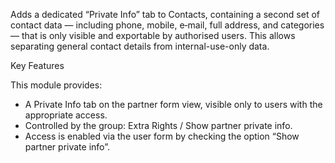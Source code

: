 Adds a dedicated “Private Info” tab to Contacts, containing a second set of contact data — including phone, mobile, e‑mail, full address, and categories — that is only visible and exportable by authorised users. This allows separating general contact details from internal-use-only data.

Key Features

This module provides:

- A Private Info tab on the partner form view, visible only to users with the appropriate access.
- Controlled by the group: Extra Rights / Show partner private info.
- Access is enabled via the user form by checking the option “Show partner private info”.
